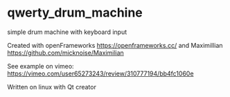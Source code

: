 # qwerty_drum_machine
simple drum machine with keyboard input

Created with openFrameworks https://openframeworks.cc/
and Maximillian https://github.com/micknoise/Maximilian

See example on vimeo: https://vimeo.com/user65273243/review/310777194/bb4fc1060e

Written on linux with Qt creator
